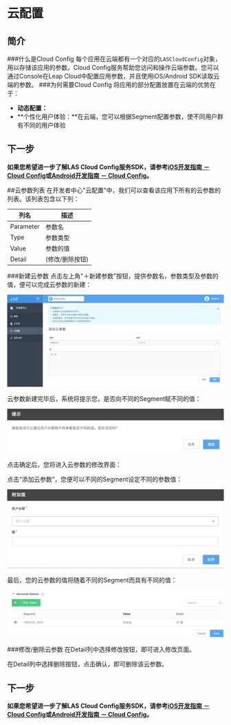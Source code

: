 # 云配置
## 简介
###什么是Cloud Config
每个应用在云端都有一个对应的`LASCloudConfig`对象，用以存储该应用的参数。Cloud Config服务帮助您访问和操作云端参数。您可以通过Console在Leap Cloud中配置应用参数，并且使用iOS/Android SDK读取云端的参数。
###为何需要Cloud Config
将应用的部分配置放置在云端的优势在于：

* **动态配置：**
* **个性化用户体验：**在云端，您可以根据Segment配置参数，使不同用户群有不同的用户体验

## 下一步

**如果您希望进一步了解LAS Cloud Config服务SDK，请参考[iOS开发指南 － Cloud Config]()或[Android开发指南 － Cloud Config](../../Android/Guide/CloudConfig.md)。**

##云参数列表
在开发者中心"云配置"中，我们可以查看该应用下所有的云参数的列表。该列表包含以下列：

列名|描述
-------|-------
Parameter|参数名
Type|参数类型
Value|参数的值
Detail|(修改/删除按钮)

###新建云参数
点击左上角"＋新建参数"按钮，提供参数名，参数类型及参数的值，便可以完成云参数的新建：

![imgCFAddConfig.png](../../../images/imgCFAddConfig.png)

云参数新建完毕后，系统将提示您，是否向不同的Segment赋不同的值：

![imgCFAddConfigPopup.png](../../../images/imgCFAddConfigPopup.png)

点击确定后，您将进入云参数的修改界面：

点击“添加云参数”，您便可以不同的Segment设定不同的参数值：

![imgCFAddSegment.png](../../../images/imgCFAddSegment.png)

最后，您的云参数的值将随着不同的Segment而具有不同的值：

![imgCFSegmentDone.png](../../../images/imgCFSegmentDone.png)

###修改/删除云参数
在Detail列中选择修改按钮，即可进入修改页面。

在Detail列中选择删除按钮，点击确认，即可删除该云参数。

## 下一步

**如果您希望进一步了解LAS Cloud Config服务SDK，请参考[iOS开发指南 － Cloud Config]()或[Android开发指南 － Cloud Config](../../Android/Guide/CloudConfig.md)。**
